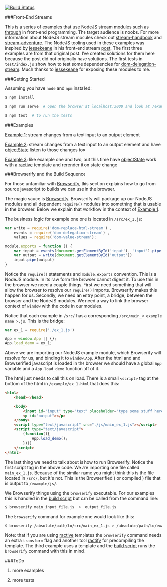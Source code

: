 [![Build Status](https://travis-ci.org/ranchodeluxe/dom-delegation-stream.svg)](https://travis-ci.org/ranchodeluxe/frontendstreams)

###Front-End Streams

This is a series of examples that use NodeJS stream modules such as [through](https://www.npmjs.com/package/through) in front-end programming. The target audience is noobs. For more information about NodeJS stream modules check out [stream-handbook](https://github.com/substack/stream-handbook) and [stream-adventure](https://www.npmjs.com/package/stream-adventure). The NodeJS tooling used in these examples was inspired by [jessekeane](http://words.jessekeane.me/about/) in his front-end stream [post](http://words.jessekeane.me/front-end-streams/). The first three examples are from that original post. I've created solutions for them here because the post did not originally have solutions. The first tests in `test/index.js` show how to test some dependencies for [dom-delegation-stream](https://www.npmjs.com/package/dom-delegation-stream). Much thanks to [jessekeane](http://words.jessekeane.me/about/) for exposing these modules to me.


###Getting Started

Assuming you have `node` and `npm` installed:

```bash
$ npm install

$ npm run serve  # open the browser at localhost:3000 and look at /examples directory

$ npm test  # to run the tests
```

###Examples

[Example 1](https://ranchodeluxe.github.io/frontendstreams/example/ex_1.html): stream changes from a text input to an output element

[Example 2](https://ranchodeluxe.github.io/frontendstreams/example/ex_2.html): stream changes from a text input to an output element and have [objectState](https://www.npmjs.com/package/objectstate) listen to those changes too

[Example 3](https://ranchodeluxe.github.io/frontendstreams/example/ex_3.html): like example one and two, but this time have [objectState](https://www.npmjs.com/package/objectstate) work with a [ractive](https://www.npmjs.com/package/ractive) template and rerender it on state change


###Browserify and the Build Sequence

For those unfamiliar with [Browserify](https://www.npmjs.com/package/browserify), this section explains how to go from source javascript to builds we can use in the browser. 

The magic sauce is [Browserify](https://www.npmjs.com/package/browserify). Browserify will package up our NodeJS modules and all dependent `require()` modules into something that is usable in the browser. Below we explain that workflow in the context of [Example 1](https://ranchodeluxe.github.io/frontendstreams/example/ex_1.html).

The business logic for example one one is located in `/src/ex_1.js`:

```javascript
var write = require('dom-replace-html-stream') , 
    events = require('dom-delegation-stream') , 
    values = require('dom-value-stream');

module.exports = function () {
    var input = events(document.getElementById('input'), 'input').pipe(values())
    var output = write(document.getElementById('output'))
    input.pipe(output)
}
```

Notice the `require()` statements and `module.exports` convention. This is a NodeJS module. In its raw form the browser cannot digest it. To use this in the browser we need a couple things. First we need something that will allow the browser to resolve our `require()` imports. Browserify makes this happen for us. Secondly, we need an entry point, a bridge, between the browser and the NodeJS modules. We need a way to link the browser context of `window` with the code in our modules. 

Notice that each example in `/src/` has a corresponding `/src/main_< example name >.js`. This is the bridge:

```javascript
var ex_1 = require('./ex_1.js')

App = window.App || {};
App.load_demo = ex_1;
```

Above we are importing our NodeJS example module, which Browserify will resolve for us, and binding it to `window.App`. After the html and and Browserified javascript is loaded in the browser we should have a global `App` variable and a `App.load_demo` function off of it. 

The html just needs to call this on load. There is a small `<script>` tag at the bottom of the html in `/example/ex_1.html` that does this:

```html
<html>
    <head></head>

    <body>
        <input id="input" type="text" placeholder="type some stuff here"/>
        <p id="output"></p>
    </body>
    <script type="text/javascript" src="./js/main_ex_1.js"></script>
    <script type="text/javascript">
        (function(){
            App.load_demo();
        })()
    </script>
</html>
```

The last thing we need to talk about is how to run Browserify. Notice the first script tag in the above code. We are importing one file called `main_ex_1.js`. Because of the similar name you might think this is the file located in `/src/`, but it's not. This is the Browserified ( or compiled ) file that is output to `/example/js/`.

We Browserify things using the `browserify` executable. For our examples this is handled in the [build script](https://github.com/ranchodeluxe/frontendstreams/blob/master/build.sh#L13) but can be called from the command line:

```bash
$ browserify main_input_file.js  >  output_file.js
```

The `browserify` command for example one would look like this:

```bash
$ browserify /absolute/path/to/src/main_ex_1.js > /absolute/path/to/example/js/main_ex_1.js
```

Note: that if you are using [ractive](https://www.npmjs.com/package/ractive) templates the `browserify` command needs an extra `transform` flag and another tool [ractify](https://www.npmjs.com/package/ractify) for precompiling the template. The third example uses a template and the [build script](https://github.com/ranchodeluxe/frontendstreams/blob/master/build.sh#L9) runs the `browserify` command with this in mind.

###ToDo
1. more examples

2. more tests

